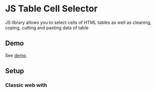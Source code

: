 # JS Table Cell Selector
JS library allows you to select cells of HTML tables as well as cleaning, coping, cutting and pasting data of table

## Demo
See [demo](http://darkridder.github.io/js-table-cell-selector/example/).

## Setup

### Classic web with <script> tag

Include the js-files which you can find in the `dist` folder.

```html
<script src="dist/tcs.bundle.min.js"></script>
```
### ES6

```
import TableCellSelector from "./js-table-cell-selector/src/app";
```

## Usage

```javascript
var options = {deselectOutTableClick: false};
var table = document.getElementById("tcs-table");
var tcs = new TableCellSelector(table, options);
```

## Options

| Name                    | Type             | Default                                                 | Description    |
|-------------------------|------------------|---------------------------------------------------------|----------------|
| deselectOutTableClick   | Bool             | true                                                    |                |
| destroySizeMatrix       | Bool             | false                                                   |                |
| getCellFn               | Function         | function (cell, coord) { return cell.innerText; }       |                |
| ignoreClass             | String           | 'tcs-ignore'                                            |                |
| mergePastingGlue        | String           | ' '                                                     |                |
| selectableTableClass    | String           | 'tcs'                                                   |                |
| selectIgnoreClass       | Bool             | true                                                    |                |
| selectClass             | String           | 'tcs-select'                                            |                |
| setCellFn               | Function         | function (cell, data, coord) { cell.innerText = data; } |                |

## Methods:

### constructor
```
constructor (table [, options])
```

### clear
```
clear ([c1 [, c2]])
@param c1 - starting position [0, 0]
@param c2 - end position [1, 1]
```
### copy
```
copy ([c1 [, c2]])
@param c1 - starting position [0, 0]
@param c2 - end position [1, 1]
@returns {array[][] | false}
```

### cut
```
cut ([c1 [, c2]])
@param c1 - starting position [0, 0]
@param c2 - end position [1, 1]
@returns {array[][] | false}
```

### deselect
```
deselect ()
```
    
### destroy
```
destroy ()
```

### destroySizeMatrix
destroy size matrix for big table or changing tables
```
destroySizeMatrix ()
```

### getCoords
```
getCoords ()
```

### paste
```
paste (data [, c1 [, c2]])
@param data - array[][]
@param c1 - starting position [0, 0]
@param c2 - end position [1, 1]
@returns {boolean}
```

### select
```
select (c1 [, c2])
@param c1 - starting position [0, 0]
@param c2 - end position [1, 1]
@returns {boolean}
```
    

### selectAll
```
selectAll
```

## License

Apache 2.0
